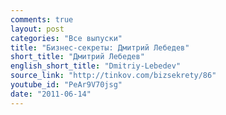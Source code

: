 ```yaml
---
comments: true
layout: post
categories: "Все выпуски"
title: "Бизнес-секреты: Дмитрий Лебедев"
short_title: "Дмитрий Лебедев"
english_short_title: "Dmitriy-Lebedev"
source_link: "http://tinkov.com/bizsekrety/86"
youtube_id: "PeAr9V70jsg"
date: "2011-06-14"
---
```


